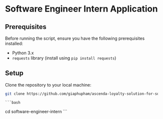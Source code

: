 # Software Engineer Intern Application

## Prerequisites

Before running the script, ensure you have the following prerequisites installed:

- Python 3.x
- `requests` library (install using `pip install requests`)

## Setup

Clone the repository to your local machine:

   ```bash
   git clone https://github.com/giaphupham/ascenda-loyalty-solution-for-software-engineer-intern.git
```
    ```bash
   cd software-engineer-intern
    ```